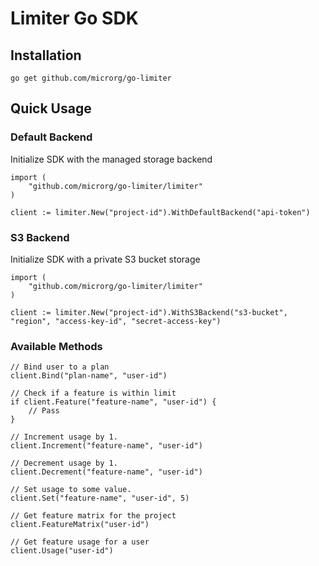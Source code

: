 # Limiter Go SDK


## Installation

```
go get github.com/microrg/go-limiter
```

## Quick Usage

### Default Backend

Initialize SDK with the managed storage backend

```golang
import (
    "github.com/microrg/go-limiter/limiter"
)

client := limiter.New("project-id").WithDefaultBackend("api-token")
```

### S3 Backend

Initialize SDK with a private S3 bucket storage

```golang
import (
    "github.com/microrg/go-limiter/limiter"
)

client := limiter.New("project-id").WithS3Backend("s3-bucket", "region", "access-key-id", "secret-access-key")
```

### Available Methods

```golang
// Bind user to a plan
client.Bind("plan-name", "user-id")

// Check if a feature is within limit
if client.Feature("feature-name", "user-id") {
    // Pass
}

// Increment usage by 1.
client.Increment("feature-name", "user-id")

// Decrement usage by 1.
client.Decrement("feature-name", "user-id")

// Set usage to some value.
client.Set("feature-name", "user-id", 5)

// Get feature matrix for the project
client.FeatureMatrix("user-id")

// Get feature usage for a user
client.Usage("user-id")
```